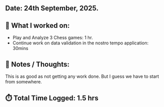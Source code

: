 ## Date: 24th September, 2025.

## 📖 What I worked on:
- Play and Analyze 3 Chess games: 1 hr.
- Continue work on data validation in the nostro tempo application: 30mins

## 📝 Notes / Thoughts:
This is as good as not getting any work done. But I guess we have to start from somewhere.

## ⏱️ Total Time Logged: 1.5 hrs